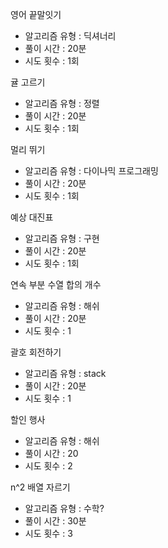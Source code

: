 영어 끝말잇기
- 알고리즘 유형 : 딕셔너리
- 풀이 시간 : 20분
- 시도 횟수 : 1회

귤 고르기
- 알고리즘 유형 : 정렬
- 풀이 시간 : 20분
- 시도 횟수 : 1회
    
멀리 뛰기
- 알고리즘 유형 : 다이나믹 프로그래밍
- 풀이 시간 : 20분
- 시도 횟수 : 1회    

예상 대진표
- 알고리즘 유형 : 구현
- 풀이 시간 : 20분
- 시도 횟수 : 1회    

연속 부분 수열 합의 개수
- 알고리즘 유형 : 해쉬
- 풀이 시간 : 20분
- 시도 횟수 :  1  

괄호 회전하기
- 알고리즘 유형 : stack
- 풀이 시간 : 20분
- 시도 횟수 : 1

할인 행사
- 알고리즘 유형 : 해쉬
- 풀이 시간 : 20
- 시도 횟수 : 2

n^2 배열 자르기
- 알고리즘 유형 : 수학?
- 풀이 시간 : 30분
- 시도 횟수 : 3